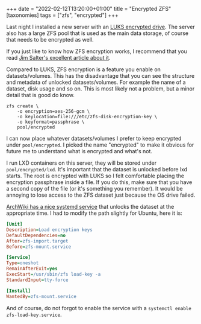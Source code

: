 +++
date = "2022-02-12T13:20:00+01:00"
title = "Encrypted ZFS"
[taxonomies]
tags = ["zfs", "encrypted"]
+++

Last night I installed a new server with an [LUKS encrypted drive](/post/2022/unlock-luks-encrypted-disk-over-ssh/). The server also has a large ZFS pool that is used as the main data storage, of course that needs to be encrypted as well.

If you just like to know how ZFS encryption works, I recommend that you read [Jim Salter's excellent article about it](https://arstechnica.com/gadgets/2021/06/a-quick-start-guide-to-openzfs-native-encryption/).

Compared to LUKS, ZFS encryption is a feature you enable on datasets/volumes. This has the disadvantage that you can see the structure and metadata of unlocked datasets/volumes. For example the name of a dataset, disk usage and so on. This is most likely not a problem, but a minor detail that is good do know.

```shell
zfs create \
    -o encryption=aes-256-gcm \
    -o keylocation=file:///etc/zfs-disk-encryption-key \
    -o keyformat=passphrase \
    pool/encrypted
```

I can now place whatever datasets/volumes I prefer to keep encrypted under `pool/encrypted`. I picked the name "encrypted" to make it obvious for future me to understand what is encrypted and what's not.

I run LXD containers on this server, they will be stored under `pool/encrypted/lxd`. It's important that the dataset is unlocked before lxd starts. The root is encrypted with LUKS so I felt comfortable placing the encryption passphrase inside a file. If you do this, make sure that you have a second copy of the file (or it's something you remember). It would be annoying to lose access to the ZFS dataset just because the OS drive failed.

[ArchWiki has a nice systemd service](https://wiki.archlinux.org/title/ZFS#Unlock_at_boot_time:_systemd) that unlocks the dataset at the appropriate time. I had to modify the path slightly for Ubuntu, here it is:

```ini
[Unit]
Description=Load encryption keys
DefaultDependencies=no
After=zfs-import.target
Before=zfs-mount.service

[Service]
Type=oneshot
RemainAfterExit=yes
ExecStart=/usr/sbin/zfs load-key -a
StandardInput=tty-force

[Install]
WantedBy=zfs-mount.service
```

And of course, do not forgot to enable the service with a `systemctl enable zfs-load-key.service`.
